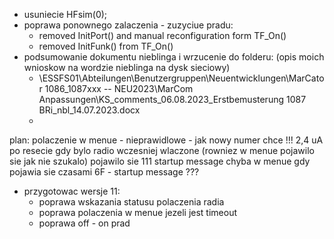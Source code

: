 - usuniecie HFsim(0);
- poprawa ponownego zalaczenia - zuzyciue pradu:
	- removed InitPort() and manual reconfiguration form TF_On()
	- removed InitFunk() from TF_On()
- podsumowanie dokumentu nieblinga i wrzucenie do folderu: (opis moich wnioskow na wordzie nieblinga na dysk sieciowy)
	- \\ESSFS01\Abteilungen\Benutzergruppen\Neuentwicklungen\MarCator 1086_1087xxx -- NEU2023\MarCom Anpassungen\KS_comments_06.08.2023_Erstbemusterung 1087 BRi_nbl_14.07.2023.docx
	- 

plan:
polaczenie w menue - nieprawidlowe - jak nowy numer chce !!!
2,4 uA po resecie gdy bylo radio wczesniej wlaczone (rowniez w menue pojawilo sie jak nie szukalo)
pojawilo sie 111 startup message chyba w menue gdy 
pojawia sie czasami 6F - startup message ???
- przygotowac wersje 11:
	- poprawa wskazania statusu polaczenia radia
	- poprawa polaczenia w menue jezeli jest timeout
	- poprawa off - on prad

